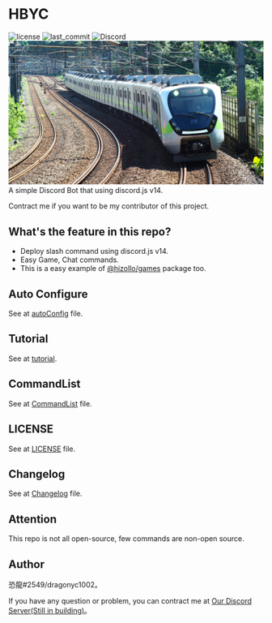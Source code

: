 # HBYC
![license](https://img.shields.io/github/license/dragonyc1002/HBYC) <!--?style=for-the-badge-->
![last_commit](https://img.shields.io/github/last-commit/dragonyc1002/HBYC) 
![Discord](https://img.shields.io/discord/977204156043509780)
[![EMU900!!!](./public/images/banner.jpeg)](https://reurl.cc/GxQqdy)
A simple Discord Bot that using discord.js v14.

Contract me if you want to be my contributor of this project.


## What's the feature in this repo?
* Deploy slash command using discord.js v14.
* Easy Game, Chat commands.
* This is a easy example of [@hizollo/games](https://github.com/HiZollo/Games) package too.

## Auto Configure
See at [autoConfig](./docs/autoConfig.md) file.

## Tutorial
See at [tutorial](./docs/tutorial.md).

## CommandList
See at [CommandList](./docs/CommandList.md) file.

## LICENSE
See at [LICENSE](./LICENSE) file.

## Changelog
See at [Changelog](./CHANGELOG.md) file.

## Attention
This repo is not all open-source, few commands are non-open source.

## Author
恐龍#2549/dragonyc1002。

If you have any question or problem, you can contract me at [Our Discord Server(Still in building)](https://discord.gg/J7X2nWXszp)。